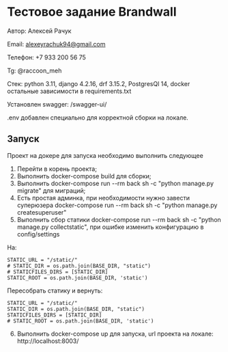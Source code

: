 <h1>Тестовое задание Brandwall</h1>

Автор: Алексей Рачук

Email: alexeyrachuk94@gmail.com

Телефон: +7 933 200 56 75

Tg: @raccoon_meh

Стек: python 3.11, django 4.2.16, drf 3.15.2, PostgresQl 14, docker остальные зависимости в requirements.txt

Установлен swagger: /swagger-ui/

.env добавлен специально для корректной сборки на локале.

<h2>Запуск</h2>

Проект на докере для запуска необходимо выполнить следующее

1) Перейти в корень проекта;
2) Выполнить docker-compose build для сборки;
3) Выполнить docker-compose run --rm back sh -c "python manage.py migrate" для миграций;
4) Есть простая админка, при необходимости нужно завести суперюзера docker-compose run --rm back sh -c "python manage.py createsuperuser"
5) Выполнить сбор статики docker-compose run --rm back sh -c "python manage.py collectstatic", при ошибке изменить конфигурацию в config/settings

На:
```
STATIC_URL = "/static/"
# STATIC_DIR = os.path.join(BASE_DIR, "static")
# STATICFILES_DIRS = [STATIC_DIR]
STATIC_ROOT = os.path.join(BASE_DIR, 'static')
```

Пересобрать статику и вернуть:
```
STATIC_URL = "/static/"
STATIC_DIR = os.path.join(BASE_DIR, "static")
STATICFILES_DIRS = [STATIC_DIR]
# STATIC_ROOT = os.path.join(BASE_DIR, 'static')
```

6) Выполнить docker-compose up для запуска, url проекта на локале: http://localhost:8003/